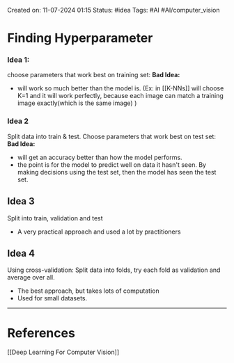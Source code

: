 Created on: 11-07-2024 01:15
Status: #idea
Tags: #AI #AI/computer_vision 
# Finding Hyperparameter
### Idea 1:
choose parameters that work best on training set:
**Bad Idea:**
- will work so much better than the model is. (Ex: in [[K-NNs]] will choose K=1 and it will work perfectly, because each image can match a training image exactly(which is the same image) )
### Idea 2
Split data into train & test. Choose parameters that work best on test set:
**Bad Idea:**
- will get an accuracy better than how the model performs.
- the point is for the model to predict well on data it hasn't seen. By making decisions using the test set, then the model has seen the test set.
## Idea 3
Split into train, validation and test
- A very practical approach and used a lot by practitioners

## Idea 4
Using cross-validation: Split  data into folds, try each fold as validation and average over all.
- The best approach, but takes lots of computation
- Used for small datasets.





-----------------
# References
[[Deep Learning For Computer Vision]]